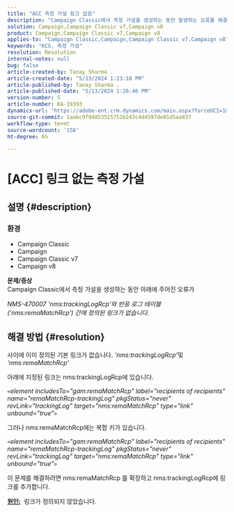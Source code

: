 ```yaml
---
title: "ACC 측정 가설 링크 없음"
description: "Campaign Classic에서 측정 가설을 생성하는 동안 발생하는 오류를 해결하는 방법에 대해 알아봅니다."
solution: Campaign,Campaign Classic v7,Campaign v8
product: Campaign,Campaign Classic v7,Campaign v8
applies-to: "Campaign Classic,Campaign,Campaign Classic v7,Campaign v8"
keywords: "KCS, 측정 가설"
resolution: Resolution
internal-notes: null
bug: false
article-created-by: Tanay Sharma .
article-created-date: "5/13/2024 1:23:18 PM"
article-published-by: Tanay Sharma .
article-published-date: "5/13/2024 1:26:46 PM"
version-number: 5
article-number: KA-19393
dynamics-url: "https://adobe-ent.crm.dynamics.com/main.aspx?forceUCI=1&pagetype=entityrecord&etn=knowledgearticle&id=8b6538f3-2b11-ef11-9f8a-6045bd02b206"
source-git-commit: 1aabc9f04853515752b243c4d4597de81d5aa837
workflow-type: tm+mt
source-wordcount: '158'
ht-degree: 6%

---
```


# [ACC] 링크 없는 측정 가설

## 설명 {#description}


### <b>환경</b>

- Campaign Classic
- Campaign
- Campaign Classic v7
- Campaign v8

<b>문제/증상</b><br>Campaign Classic에서 측정 가설을 생성하는 동안 아래에 주어진 오류가

*NMS-470007 &#39;nms:trackingLogRcp&#39;와 반응 로그 테이블(&#39;nms:remaMatchRcp&#39;) 간에 정의된 링크가 없습니다.*

## 해결 방법 {#resolution}


사이에 이미 정의된 기본 링크가 없습니다. *&#39;nms:trackingLogRcp&#39;*&#x200B;및&#x200B;*&#39;nms:remaMatchRcp&#39;*

아래에 지정된 링크는 nms:trackingLogRcp에 있습니다.

*`<`element includesTo=&quot;gam:remaMatchRcp&quot; label=&quot;recipients of recipients&quot; name=&quot;remaMatchRcp-trackingLog&quot; pkgStatus=&quot;never&quot; revLink=&quot;trackingLog&quot; target=&quot;nms:remaMatchRcp&quot; type=&quot;link&quot; unbound=&quot;true&quot;`>`*

그러나 nms:remaMatchRcp에는 복합 키가 있습니다.

*`<`element includesTo=&quot;gam:remaMatchRcp&quot; label=&quot;recipients of recipients&quot; name=&quot;remaMatchRcp-trackingLog&quot; pkgStatus=&quot;never&quot; revLink=&quot;trackingLog&quot; target=&quot;nms:remaMatchRcp&quot; type=&quot;link&quot; unbound=&quot;true&quot;`>`*

이 문제를 해결하려면 nms:remaMatchRcp 를 확장하고 nms:trackingLogRcp에 링크를 추가합니다.



<b><u>원인:</u></b>  링크가 정의되지 않았습니다.
